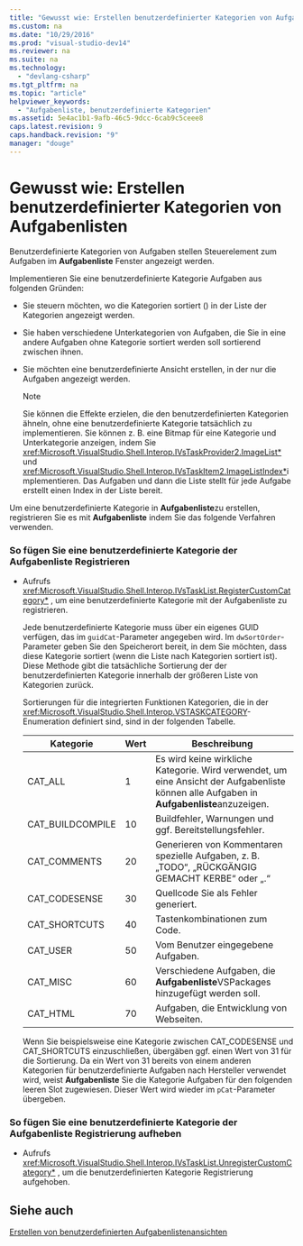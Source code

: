 ```yaml
---
title: "Gewusst wie: Erstellen benutzerdefinierter Kategorien von Aufgabenlisten"
ms.custom: na
ms.date: "10/29/2016"
ms.prod: "visual-studio-dev14"
ms.reviewer: na
ms.suite: na
ms.technology: 
  - "devlang-csharp"
ms.tgt_pltfrm: na
ms.topic: "article"
helpviewer_keywords: 
  - "Aufgabenliste, benutzerdefinierte Kategorien"
ms.assetid: 5e4ac1b1-9afb-46c5-9dcc-6cab9c5ceee8
caps.latest.revision: 9
caps.handback.revision: "9"
manager: "douge"
---
```

# Gewusst wie: Erstellen benutzerdefinierter Kategorien von Aufgabenlisten
Benutzerdefinierte Kategorien von Aufgaben stellen Steuerelement zum Aufgaben im **Aufgabenliste** Fenster angezeigt werden.  
  
 Implementieren Sie eine benutzerdefinierte Kategorie Aufgaben aus folgenden Gründen:  
  
-   Sie steuern möchten, wo die Kategorien sortiert \(\) in der Liste der Kategorien angezeigt werden.  
  
-   Sie haben verschiedene Unterkategorien von Aufgaben, die Sie in eine andere Aufgaben ohne Kategorie sortiert werden soll sortierend zwischen ihnen.  
  
-   Sie möchten eine benutzerdefinierte Ansicht erstellen, in der nur die Aufgaben angezeigt werden.  
  
    > [!NOTE]
    >  Sie können die Effekte erzielen, die den benutzerdefinierten Kategorien ähneln, ohne eine benutzerdefinierte Kategorie tatsächlich zu implementieren.  Sie können z. B. eine Bitmap für eine Kategorie und Unterkategorie anzeigen, indem Sie <xref:Microsoft.VisualStudio.Shell.Interop.IVsTaskProvider2.ImageList*> und <xref:Microsoft.VisualStudio.Shell.Interop.IVsTaskItem2.ImageListIndex*>implementieren.  Das Aufgaben und dann die Liste stellt für jede Aufgabe erstellt einen Index in der Liste bereit.  
  
 Um eine benutzerdefinierte Kategorie in **Aufgabenliste**zu erstellen, registrieren Sie es mit **Aufgabenliste** indem Sie das folgende Verfahren verwenden.  
  
### So fügen Sie eine benutzerdefinierte Kategorie der Aufgabenliste Registrieren  
  
-   Aufrufs <xref:Microsoft.VisualStudio.Shell.Interop.IVsTaskList.RegisterCustomCategory*> , um eine benutzerdefinierte Kategorie mit der Aufgabenliste zu registrieren.  
  
     Jede benutzerdefinierte Kategorie muss über ein eigenes GUID verfügen, das im `guidCat`\-Parameter angegeben wird.  Im `dwSortOrder`\-Parameter geben Sie den Speicherort bereit, in dem Sie möchten, dass diese Kategorie sortiert \(wenn die Liste nach Kategorien sortiert ist\).  Diese Methode gibt die tatsächliche Sortierung der der benutzerdefinierten Kategorie innerhalb der größeren Liste von Kategorien zurück.  
  
     Sortierungen für die integrierten Funktionen Kategorien, die in der <xref:Microsoft.VisualStudio.Shell.Interop.VSTASKCATEGORY>\-Enumeration definiert sind, sind in der folgenden Tabelle.  
  
    |Kategorie|Wert|Beschreibung|  
    |---------------|----------|------------------|  
    |CAT\_ALL|1|Es wird keine wirkliche Kategorie.  Wird verwendet, um eine Ansicht der Aufgabenliste können alle Aufgaben in **Aufgabenliste**anzuzeigen.|  
    |CAT\_BUILDCOMPILE|10|Buildfehler, Warnungen und ggf. Bereitstellungsfehler.|  
    |CAT\_COMMENTS|20|Generieren von Kommentaren spezielle Aufgaben, z. B. „TODO“, „RÜCKGÄNGIG GEMACHT KERBE“ oder „.“|  
    |CAT\_CODESENSE|30|Quellcode Sie als Fehler generiert.|  
    |CAT\_SHORTCUTS|40|Tastenkombinationen zum Code.|  
    |CAT\_USER|50|Vom Benutzer eingegebene Aufgaben.|  
    |CAT\_MISC|60|Verschiedene Aufgaben, die **Aufgabenliste**VSPackages hinzugefügt werden soll.|  
    |CAT\_HTML|70|Aufgaben, die Entwicklung von Webseiten.|  
  
     Wenn Sie beispielsweise eine Kategorie zwischen CAT\_CODESENSE und CAT\_SHORTCUTS einzuschließen, übergäben ggf. einen Wert von 31 für die Sortierung.  Da ein Wert von 31 bereits von einem anderen Kategorien für benutzerdefinierte Aufgaben nach Hersteller verwendet wird, weist **Aufgabenliste** Sie die Kategorie Aufgaben für den folgenden leeren Slot zugewiesen.  Dieser Wert wird wieder im `pCat`\-Parameter übergeben.  
  
### So fügen Sie eine benutzerdefinierte Kategorie der Aufgabenliste Registrierung aufheben  
  
-   Aufrufs <xref:Microsoft.VisualStudio.Shell.Interop.IVsTaskList.UnregisterCustomCategory*> , um die benutzerdefinierten Kategorie Registrierung aufgehoben.  
  
## Siehe auch  
 [Erstellen von benutzerdefinierten Aufgabenlistenansichten](../misc/creating-custom-task-list-views.md)